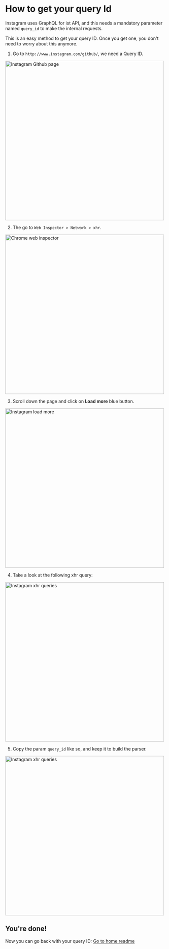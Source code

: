 # How to get your query Id
Instagram uses GraphQL for ist API, and this needs a mandatory parameter named 
`query_id` to make the internal requests.

This is an easy method to get your query ID. Once you get one, you don't need 
to worry about this anymore.

1. Go to `http://www.instagram.com/github/`, we need a Query ID.
<img src="/img/github-page.png" alt="Instagram Github page" width="500">

2. The go to `Web Inspector > Network > xhr`.
<img src="/img/web-inspector.png" alt="Chrome web inspector" width="500">

3. Scroll down the page and click on **Load more** blue button.
<img src="/img/load-more.png" alt="Instagram load more" width="500">

4. Take a look at the following xhr query:
<img src="/img/xhr-queries.png" alt="Instagram xhr queries" width="500">

5. Copy the param `query_id` like so, and keep it to build the parser.
<img src="/img/query-id.png" alt="Instagram xhr queries" width="500">

## You're done!
Now you can go back with your query ID: [Go to home readme](../README.md)